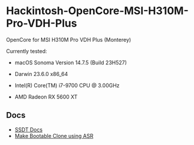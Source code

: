 # Hackintosh-OpenCore-MSI-H310M-Pro-VDH-Plus

OpenCore for MSI H310M Pro VDH Plus (Monterey)

Currently tested:

- macOS Sonoma Version 14.7.5 (Build 23H527)
  
- Darwin 23.6.0 x86_64

- Intel(R) Core(TM) i7-9700 CPU @ 3.00GHz

- AMD Radeon RX 5600 XT

## Docs

- [SSDT Docs](docs/SSDT.md)
- [Make Bootable Clone using ASR](docs/ASR.md)
